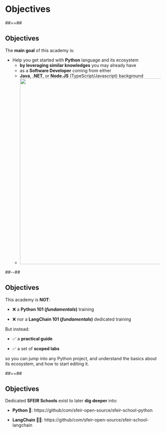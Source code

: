 <!-- .slide: class="transition-bg-green-5 left" -->

# Objectives

##==##

## Objectives

The **main goal**  of this academy is:

* Help you get started with **Python** language and its ecosystem
    * **by leveraging similar knowledges** you may already have
    * as a **Software Developer** coming from either
    * **Java**, **.NET**, or **Node.JS** (TypeScript/Javascript) background
    * <img class="w-600" width="600px" src="./assets/images/school/python-academy.png">
    <!-- .element: class="list-fragment" -->

##--##

## Objectives

This academy is **NOT**:

* ❌ a **Python 101 (_fundamentals_)** training

* ❌ nor a **LangChain 101 (_fundamentals_)** dedicated training


But instead:

* ✅ a **practical guide** 

* ✅ a set of **scoped labs** 

 so you can jump into any Python project, and understand the basics about its ecosystem, and how to start editing it.

##==##

## Objectives

Dedicated **SFEIR Schools** exist to later **dig deeper** into:

* **Python 🐍**: https://github/com/sfeir-open-source/sfeir-school-python

* **LangChain 🦜🔗**: https://github/com/sfeir-open-source/sfeir-school-langchain


